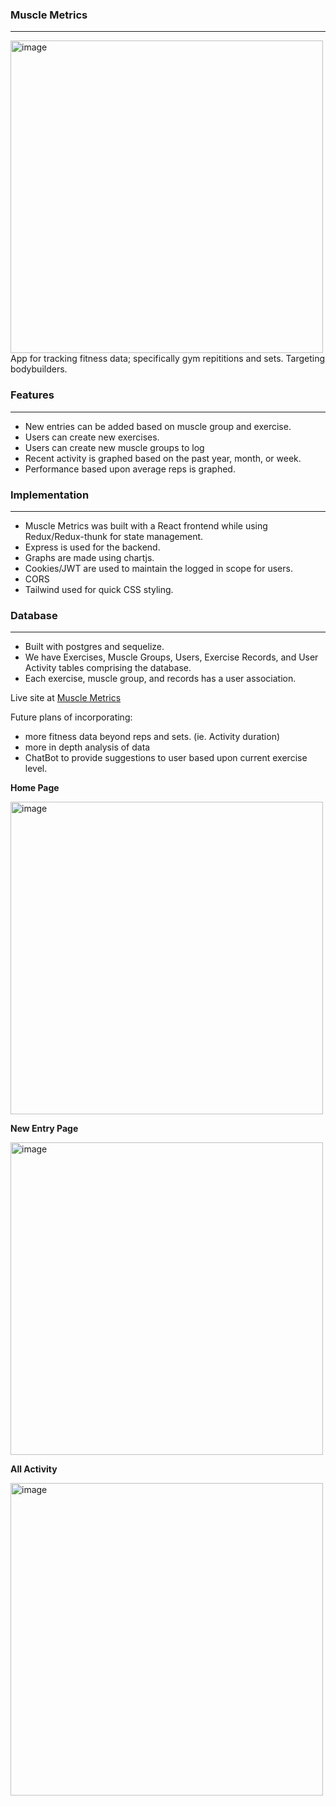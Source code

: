 ### Muscle Metrics
-----
<img width="500" alt="image" src="https://github.com/jerrendang/activity_tracker/assets/16262549/eb6110f3-2e0c-4857-bde3-67a28d68a54f">
App for tracking fitness data; specifically gym repititions and sets. Targeting bodybuilders.

### Features
------
- New entries can be added based on muscle group and exercise.
- Users can create new exercises.
- Users can create new muscle groups to log
- Recent activity is graphed based on the past year, month, or week.
- Performance based upon average reps is graphed.

### Implementation
------
- Muscle Metrics was built with a React frontend while using Redux/Redux-thunk for state management.
- Express is used for the backend.
- Graphs are made using chartjs.
- Cookies/JWT are used to maintain the logged in scope for users.
- CORS
- Tailwind used for quick CSS styling. 

### Database
-----
- Built with postgres and sequelize.
- We have Exercises, Muscle Groups, Users, Exercise Records, and User Activity tables comprising the database.
- Each exercise, muscle group, and records has a user association.

Live site at [Muscle Metrics](https://muscle-metrics.onrender.com/)

Future plans of incorporating:
  - more fitness data beyond reps and sets. (ie. Activity duration)
  - more in depth analysis of data
  - ChatBot to provide suggestions to user based upon current exercise level.

**Home Page**

<img width="500" alt="image" src="https://github.com/jerrendang/activity_tracker/assets/16262549/c0b71f64-028e-42b4-97de-cac494270d37">

**New Entry Page**

<img width="500" alt="image" src="https://github.com/jerrendang/activity_tracker/assets/16262549/2638d1c8-063d-4604-bfa9-b290c242eb22">

**All Activity**

<img width="500" alt="image" src="https://github.com/jerrendang/activity_tracker/assets/16262549/9e5546ce-c0b0-4420-8dfb-8d9a5e1ba8c3">

